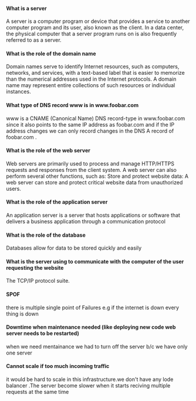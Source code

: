<h4>What is a server</h4>
	A server is a computer program or device that provides a service to another computer program and its user, also known as the client. In a data center, the physical computer that a server program runs on is also frequently referred to as a server.
<h4>What is the role of the domain name</h4>
Domain names serve to identify Internet resources, such as computers, networks, and services, with a text-based label that is easier to memorize than the numerical addresses used in the Internet protocols. A domain name may represent entire collections of such resources or individual instances.
<h4>What type of DNS record www is in www.foobar.com</h4>
www is a CNAME (Canonical Name) DNS record-type in www.foobar.com since it also points to the same IP address as foobar.com and if the IP address changes we can only record changes in the DNS A record of foobar.com .
<h4>What is the role of the web server</h4>
Web servers are primarily used to process and manage HTTP/HTTPS requests and responses from the client system. A web server can also perform several other functions, such as: Store and protect website data: A web server can store and protect critical website data from unauthorized users.
<h4>What is the role of the application server</h4>
An application server is a server that hosts applications or software that delivers a business application through a communication protocol
<h4>What is the role of the database</h4>
Databases allow for data to be stored quickly and easily
<h4>What is the server using to communicate with the computer of the user requesting the website</h4>
The TCP/IP protocol suite.
<h4>SPOF</h4>
there is multiple single point of Failures 
e.g if the internet is down every thing is down
<h4>Downtime when maintenance needed (like deploying new code web server needs to be restarted)</h4>
when we need mentainance we had to turn off the server b/c we have only one server 
<h4>Cannot scale if too much incoming traffic</h4>
it would be hard to scale in this infrastructure.we don't have any lode balancer .The server become slower when it starts reciving multiple requests at the same time

